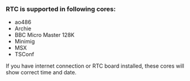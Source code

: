 ### RTC is supported in following cores:
* ao486
* Archie
* BBC Micro Master 128K
* Minimig
* MSX
* TSConf

If you have internet connection or RTC board installed, these cores will show correct time and date.
